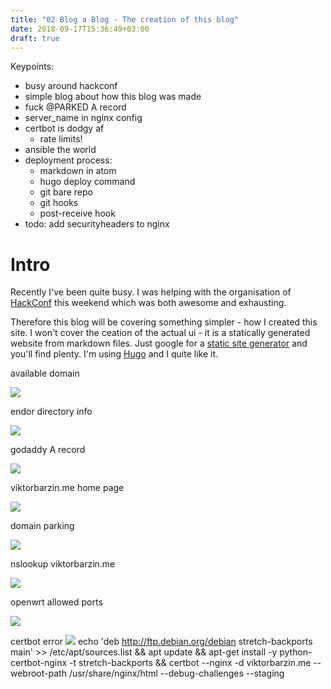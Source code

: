 ```yaml
---
title: "02 Blog a Blog - The creation of this blog"
date: 2018-09-17T15:36:49+03:00
draft: true
---
```


Keypoints:

- busy around hackconf
- simple blog about how this blog was made
- fuck @PARKED A record
- server_name in nginx config
- certbot is dodgy af
    - rate limits!
- ansible the world
- deployment process:
    - markdown in atom
    - hugo deploy command
    - git bare repo
    - git hooks
    - post-receive hook
- todo: add securityheaders to nginx

# Intro
Recently I've been quite busy. I was helping with the organisation of [HackConf](https://www.hackconf.bg/en/) this weekend which was both awesome and exhausting.

Therefore this blog will be covering something simpler - how I created this site.
I won't cover the ceation of the actual ui - it is a statically generated website from markdown files.
Just google for a [static site generator](https://www.creativebloq.com/features/10-best-static-site-generators) and you'll find plenty. I'm using [Hugo](https://gohugo.io/) and I quite like it.


available domain

![](/images/02-blog-a-blog-278df7d1.png)

endor directory info

![](/images/02-blog-a-blog-82934686.png)

godaddy A record

![](/images/02-blog-a-blog-b734bf08.png)

viktorbarzin.me home page

![](/images/02-blog-a-blog-41272fed.png)

domain parking

![](/images/02-blog-a-blog-b1569364.png)

nslookup viktorbarzin.me

![](/images/02-blog-a-blog-a843d8dc.png)


openwrt allowed ports

![](/images/02-blog-a-blog-dccb3c4e.png)

certbot error
![](images/02-blog-a-blog-34b0b184.png)
echo 'deb http://ftp.debian.org/debian stretch-backports main' >> /etc/apt/sources.list && apt update && apt-get install -y python-certbot-nginx -t stretch-backports && certbot --nginx -d viktorbarzin.me --webroot-path /usr/share/nginx/html --debug-challenges --staging
